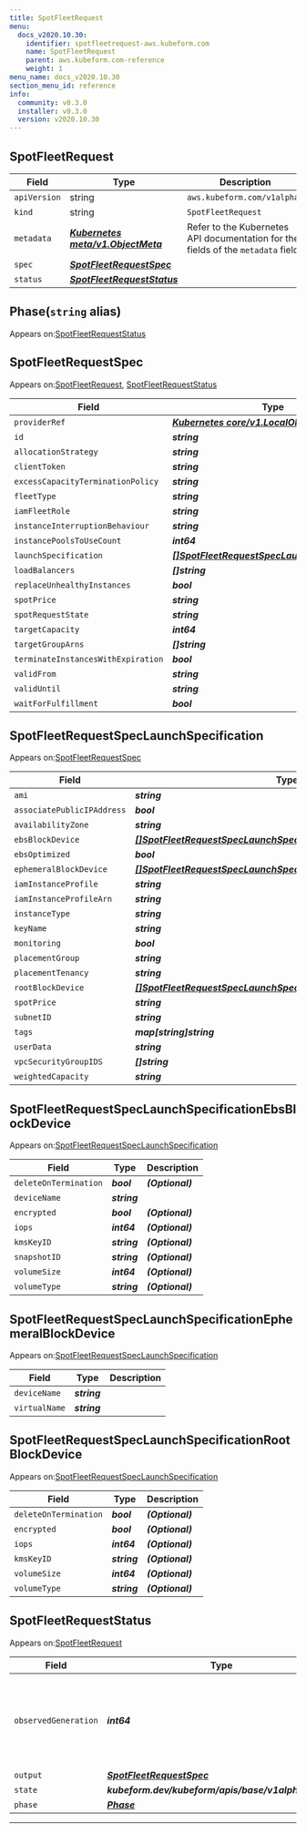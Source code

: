 ```yaml
---
title: SpotFleetRequest
menu:
  docs_v2020.10.30:
    identifier: spotfleetrequest-aws.kubeform.com
    name: SpotFleetRequest
    parent: aws.kubeform.com-reference
    weight: 1
menu_name: docs_v2020.10.30
section_menu_id: reference
info:
  community: v0.3.0
  installer: v0.3.0
  version: v2020.10.30
---
```


## SpotFleetRequest
| Field | Type | Description |
| ------ | ----- | ----------- |
| `apiVersion` | string | `aws.kubeform.com/v1alpha1` |
|    `kind` | string | `SpotFleetRequest` |
| `metadata` | ***[Kubernetes meta/v1.ObjectMeta](https://v1-18.docs.kubernetes.io/docs/reference/generated/kubernetes-api/v1.18/#objectmeta-v1-meta)***|Refer to the Kubernetes API documentation for the fields of the `metadata` field.|
| `spec` | ***[SpotFleetRequestSpec](#spotfleetrequestspec)***||
| `status` | ***[SpotFleetRequestStatus](#spotfleetrequeststatus)***||
## Phase(`string` alias)

Appears on:[SpotFleetRequestStatus](#spotfleetrequeststatus)

## SpotFleetRequestSpec

Appears on:[SpotFleetRequest](#spotfleetrequest), [SpotFleetRequestStatus](#spotfleetrequeststatus)

| Field | Type | Description |
| ------ | ----- | ----------- |
| `providerRef` | ***[Kubernetes core/v1.LocalObjectReference](https://v1-18.docs.kubernetes.io/docs/reference/generated/kubernetes-api/v1.18/#localobjectreference-v1-core)***||
| `id` | ***string***||
| `allocationStrategy` | ***string***| ***(Optional)*** |
| `clientToken` | ***string***| ***(Optional)*** |
| `excessCapacityTerminationPolicy` | ***string***| ***(Optional)*** |
| `fleetType` | ***string***| ***(Optional)*** |
| `iamFleetRole` | ***string***||
| `instanceInterruptionBehaviour` | ***string***| ***(Optional)*** |
| `instancePoolsToUseCount` | ***int64***| ***(Optional)*** |
| `launchSpecification` | ***[[]SpotFleetRequestSpecLaunchSpecification](#spotfleetrequestspeclaunchspecification)***||
| `loadBalancers` | ***[]string***| ***(Optional)*** |
| `replaceUnhealthyInstances` | ***bool***| ***(Optional)*** |
| `spotPrice` | ***string***| ***(Optional)*** |
| `spotRequestState` | ***string***| ***(Optional)*** |
| `targetCapacity` | ***int64***||
| `targetGroupArns` | ***[]string***| ***(Optional)*** |
| `terminateInstancesWithExpiration` | ***bool***| ***(Optional)*** |
| `validFrom` | ***string***| ***(Optional)*** |
| `validUntil` | ***string***| ***(Optional)*** |
| `waitForFulfillment` | ***bool***| ***(Optional)*** |
## SpotFleetRequestSpecLaunchSpecification

Appears on:[SpotFleetRequestSpec](#spotfleetrequestspec)

| Field | Type | Description |
| ------ | ----- | ----------- |
| `ami` | ***string***||
| `associatePublicIPAddress` | ***bool***| ***(Optional)*** |
| `availabilityZone` | ***string***| ***(Optional)*** |
| `ebsBlockDevice` | ***[[]SpotFleetRequestSpecLaunchSpecificationEbsBlockDevice](#spotfleetrequestspeclaunchspecificationebsblockdevice)***| ***(Optional)*** |
| `ebsOptimized` | ***bool***| ***(Optional)*** |
| `ephemeralBlockDevice` | ***[[]SpotFleetRequestSpecLaunchSpecificationEphemeralBlockDevice](#spotfleetrequestspeclaunchspecificationephemeralblockdevice)***| ***(Optional)*** |
| `iamInstanceProfile` | ***string***| ***(Optional)*** |
| `iamInstanceProfileArn` | ***string***| ***(Optional)*** |
| `instanceType` | ***string***||
| `keyName` | ***string***| ***(Optional)*** |
| `monitoring` | ***bool***| ***(Optional)*** |
| `placementGroup` | ***string***| ***(Optional)*** |
| `placementTenancy` | ***string***| ***(Optional)*** |
| `rootBlockDevice` | ***[[]SpotFleetRequestSpecLaunchSpecificationRootBlockDevice](#spotfleetrequestspeclaunchspecificationrootblockdevice)***| ***(Optional)*** |
| `spotPrice` | ***string***| ***(Optional)*** |
| `subnetID` | ***string***| ***(Optional)*** |
| `tags` | ***map[string]string***| ***(Optional)*** |
| `userData` | ***string***| ***(Optional)*** |
| `vpcSecurityGroupIDS` | ***[]string***| ***(Optional)*** |
| `weightedCapacity` | ***string***| ***(Optional)*** |
## SpotFleetRequestSpecLaunchSpecificationEbsBlockDevice

Appears on:[SpotFleetRequestSpecLaunchSpecification](#spotfleetrequestspeclaunchspecification)

| Field | Type | Description |
| ------ | ----- | ----------- |
| `deleteOnTermination` | ***bool***| ***(Optional)*** |
| `deviceName` | ***string***||
| `encrypted` | ***bool***| ***(Optional)*** |
| `iops` | ***int64***| ***(Optional)*** |
| `kmsKeyID` | ***string***| ***(Optional)*** |
| `snapshotID` | ***string***| ***(Optional)*** |
| `volumeSize` | ***int64***| ***(Optional)*** |
| `volumeType` | ***string***| ***(Optional)*** |
## SpotFleetRequestSpecLaunchSpecificationEphemeralBlockDevice

Appears on:[SpotFleetRequestSpecLaunchSpecification](#spotfleetrequestspeclaunchspecification)

| Field | Type | Description |
| ------ | ----- | ----------- |
| `deviceName` | ***string***||
| `virtualName` | ***string***||
## SpotFleetRequestSpecLaunchSpecificationRootBlockDevice

Appears on:[SpotFleetRequestSpecLaunchSpecification](#spotfleetrequestspeclaunchspecification)

| Field | Type | Description |
| ------ | ----- | ----------- |
| `deleteOnTermination` | ***bool***| ***(Optional)*** |
| `encrypted` | ***bool***| ***(Optional)*** |
| `iops` | ***int64***| ***(Optional)*** |
| `kmsKeyID` | ***string***| ***(Optional)*** |
| `volumeSize` | ***int64***| ***(Optional)*** |
| `volumeType` | ***string***| ***(Optional)*** |
## SpotFleetRequestStatus

Appears on:[SpotFleetRequest](#spotfleetrequest)

| Field | Type | Description |
| ------ | ----- | ----------- |
| `observedGeneration` | ***int64***| ***(Optional)*** Resource generation, which is updated on mutation by the API Server.|
| `output` | ***[SpotFleetRequestSpec](#spotfleetrequestspec)***| ***(Optional)*** |
| `state` | ***kubeform.dev/kubeform/apis/base/v1alpha1.State***| ***(Optional)*** |
| `phase` | ***[Phase](#phase)***| ***(Optional)*** |
---
